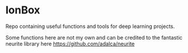 # IonBox
Repo containing useful functions and tools for deep learning projects.

Some functions here are not my own and can be credited to the fantastic neurite library here https://github.com/adalca/neurite
